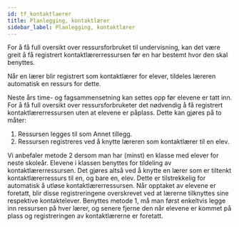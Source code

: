 ```yaml
---
id: tf_kontaktlaerer
title: Planlegging, kontaktlærer
sidebar_label: Planlegging, kontaktlærer
---
```


For å få full oversikt over ressursforbruket til undervisning, kan det være greit å få registrert kontaktlærerressursen før en har bestemt hvor den skal benyttes.

Når en lærer blir registrert som kontaktlærer for elever, tildeles læreren automatisk en ressurs for dette. 

Neste års time- og fagsammensetning kan settes opp før elevene er tatt inn. For å få full oversikt over ressursforbruketer det nødvendig å få registrert kontaktlærerressursen uten at elevene er påplass. Dette kan gjøres på to måter:

1. Ressursen legges til som Annet tillegg.
2. Ressursen registreres ved å knytte læreren som kontaktlærer til en elev.
 
Vi  anbefaler metode 2 dersom man har (minst) en klasse med elever for neste skoleår. Elevene i klassen benyttes for tildeling av kontaktlærerressursen. Det gjøres altså ved å knytte en lærer som er tiltenkt kontaktlærerressurs til en, og bare en, elev. Dette er tilstrekkelig for automatisk å utløse kontaktlærerressursen. Når opptaket av elevene er foretatt, blir disse registreringene overskrevet ved at lærerne tilknyttes sine respektive kontaktelever. Benyttes metode 1, må man først enkeltvis legge inn ressursen på hver lærer, og senere fjerne den når elevene er kommet på plass og registreringen av kontaktlærerne er foretatt. 
